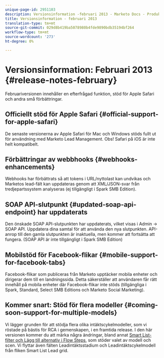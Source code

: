 ```yaml
---
unique-page-id: 2951103
description: Versionsinformation -februari 2013 - Marketo Docs - Produktdokumentation
title: Versionsinformation - februari 2013
translation-type: tm+mt
source-git-commit: 029d8b419ba5078980b4fde9890bdb35194bf264
workflow-type: tm+mt
source-wordcount: '273'
ht-degree: 0%

---
```



# Versionsinformation: Februari 2013 {#release-notes-february}

Februariversionen innehåller en efterfrågad funktion, stöd för Apple Safari och andra små förbättringar.

## Officiellt stöd för Apple Safari {#official-support-for-apple-safari}

De senaste versionerna av Apple Safari för Mac och Windows stöds fullt ut för användning med Marketo Lead Management. Obs! Safari på iOS är inte helt kompatibelt.

## Förbättringar av webbhooks {#webhooks-enhancements}

Webhooks har förbättrats så att tokens i URL/nyttolast kan undvikas och Marketos lead-fält kan uppdateras genom att XML/JSON-svar från tredjepartssystem analyseras (ej tillgängligt i Spark SMB Edition).

## SOAP API-slutpunkt {#updated-soap-api-endpoint} har uppdaterats

Den önskade SOAP API-slutpunkten har uppdaterats, vilket visas i Admin -> SOAP API. Uppdatera dina samtal för att använda den nya slutpunkten. API-anrop till den gamla slutpunkten är inaktuella, men kommer att fortsätta att fungera. (SOAP API är inte tillgängligt i Spark SMB Edition)

## Mobilstöd för Facebook-flikar {#mobile-support-for-facebook-tabs}

Facebook-flikar som publiceras från Marketo upptäcker mobila enheter och dirigerar dem till en landningssida. Detta säkerställer att användaren får rätt innehåll på mobila enheter där Facebook-flikar inte stöds (tillgängliga i Spark, Standard, Select SMB Editions och Marketo Social Marketing).

## Kommer snart: Stöd för flera modeller {#coming-soon-support-for-multiple-models}

Vi lägger grunden för att stödja flera olika intäktscykelmodeller, som vi röstade på bästis för RCA i gemenskapen, i en framtida release. I den här versionen kommer du att märka några ändringar, bland annat [Smart List-filter och Lägg till alternativ i Flow Steps](/help/marketo/product-docs/reporting/revenue-cycle-analytics/revenue-cycle-models/find-all-leads-in-a-revenue-cycle-model.md), som stöder valet av modell och scen. Vi flyttar även fälten Leadintäktsstadium och Leadintäktscykelmodell från fliken Smart List Lead grid.
